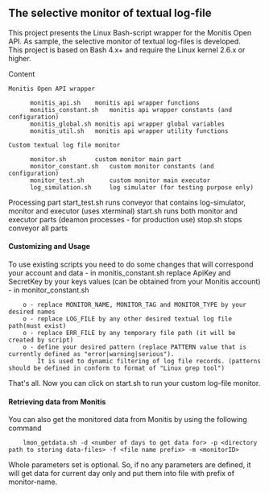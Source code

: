 ## The selective monitor of textual log-file

This project presents the Linux Bash-script wrapper for the Monitis Open API. As sample, the selective monitor of textual log-files is developed.  
This project is based on Bash 4.x+ and require the Linux kernel 2.6.x or higher.

Content  

    Monitis Open API wrapper

          monitis_api.sh	monitis api wrapper functions  
          monitis_constant.sh	monitis api wrapper constants (and configuration)  
          monitis_global.sh	monitis api wrapper global variables  
          monitis_util.sh	monitis api wrapper utility functions  

    Custom textual log file monitor  

          monitor.sh		custom monitor main part  
          monitor_constant.sh	custom monitor constants (and configuration)  
          monitor_test.sh		custom monitor main executor  
          log_simulation.sh		log simulator (for testing purpose only)  

  Processing part
        start_test.sh			runs conveyor that contains log-simulator, monitor and executor (uses xterminal)
        start.sh                runs both monitor and executor parts (deamon processes - for production use)
        stop.sh			stops conveyor all parts

#### Customizing and Usage 

To use existing scripts you need to do some changes that will correspond your account and data
	- in monitis_constant.sh replace ApiKey and SecretKey by your keys values (can be obtained from your Monitis account)
	- in monitor_constant.sh   

		o - replace MONITOR_NAME, MONITOR_TAG and MONITOR_TYPE by your desired names  
		o - replace LOG_FILE by any other desired textual log file path(must exist)  
		o - replace ERR_FILE by any temporary file path (it will be created by script)  
		o - define your desired pattern (replace PATTERN value that is currently defined as "error|warning|serious"). 
		    It is used to dynamic filtering of log file records. (patterns should be defined in conform to format of "Linux grep tool")  

That's all. Now you can click on start.sh to run your custom log-file monitor.  

#### Retrieving data from Monitis

You can also get the monitored data from Monitis by using the following command

        lmon_getdata.sh -d <number of days to get data for> -p <directory path to storing data-files> -f <file name prefix> -m <monitorID>

Whole parameters set is optional. So, if no any parameters are defined, it will get data for current day only and put them into file with prefix of monitor-name.

